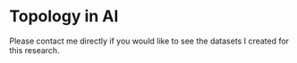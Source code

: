 # Topology in AI
Please contact me directly if you would like to see the datasets I created for this research.
